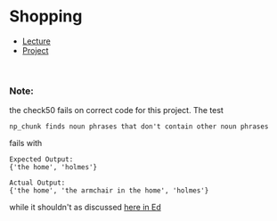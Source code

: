 # Shopping

- [Lecture](https://cs50.harvard.edu/ai/2024/notes/6/#lecture-6)
- [Project](https://cs50.harvard.edu/ai/2024/projects/6/parser/#parser)

<br/>

### Note:
the check50 fails on correct code for this project. The test
```
np_chunk finds noun phrases that don't contain other noun phrases
```
fails with
```
Expected Output:
{'the home', 'holmes'}
```
```
Actual Output:
{'the home', 'the armchair in the home', 'holmes'}
```
while it shouldn't as discussed [here in Ed](https://edstem.org/us/courses/176/discussion/5115711)